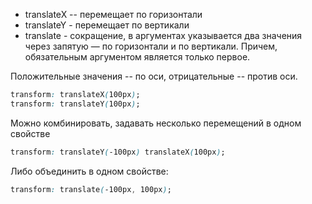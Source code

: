 - translateX -- перемещает по горизонтали
- translateY - перемещает по вертикали
- translate - сокращение, в аргументах указывается два значения через запятую — по горизонтали и по вертикали. Причем, обязательным аргументом является только первое. 


Положительные значения -- по оси, отрицательные -- против оси.
```css
transform: translateX(100px);
transform: translateY(100px);
```
 
 Можно комбинировать, задавать несколько перемещений в одном свойстве
 ```css
transform: translateY(-100px) translateX(100px);
```

Либо объединить в одном свойстве:
```css
transform: translate(-100px, 100px);
```
